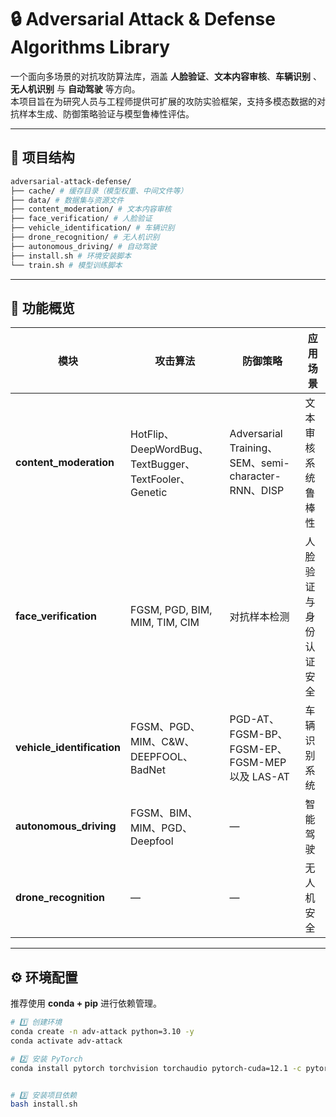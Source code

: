 # 🔒 Adversarial Attack & Defense Algorithms Library

一个面向多场景的对抗攻防算法库，涵盖 **人脸验证**、**文本内容审核**、**车辆识别** 、**无人机识别** 与 **自动驾驶** 等方向。  
本项目旨在为研究人员与工程师提供可扩展的攻防实验框架，支持多模态数据的对抗样本生成、防御策略验证与模型鲁棒性评估。

---



## 🧭 项目结构
```bash
adversarial-attack-defense/
├── cache/ # 缓存目录（模型权重、中间文件等）
├── data/ # 数据集与资源文件
├── content_moderation/ # 文本内容审核
├── face_verification/ # 人脸验证
├── vehicle_identification/ # 车辆识别
├── drone_recognition/ # 无人机识别
├── autonomous_driving/ # 自动驾驶
├── install.sh # 环境安装脚本
└── train.sh # 模型训练脚本
````

---

## 🚀 功能概览

| 模块 | 攻击算法 | 防御策略 | 应用场景 |
|------|-----------|-----------|-----------|
| **content_moderation** | HotFlip、DeepWordBug、TextBugger、TextFooler、Genetic | Adversarial Training、SEM、semi-character-RNN、DISP | 文本审核系统鲁棒性 |
| **face_verification** | FGSM, PGD, BIM, MIM, TIM, CIM | 对抗样本检测 | 人脸验证与身份认证安全 |
| **vehicle_identification** | FGSM、PGD、MIM、C&W、DEEPFOOL、BadNet | PGD-AT、FGSM-BP、FGSM-EP、FGSM-MEP 以及 LAS-AT | 车辆识别系统 |
| **autonomous_driving** | FGSM、BIM、MIM、PGD、Deepfool | — | 智能驾驶 |
| **drone_recognition** | — | — | 无人机安全|

---



## ⚙️ 环境配置

推荐使用 **conda + pip** 进行依赖管理。

```bash
# 1️⃣ 创建环境
conda create -n adv-attack python=3.10 -y
conda activate adv-attack

# 2️⃣ 安装 PyTorch
conda install pytorch torchvision torchaudio pytorch-cuda=12.1 -c pytorch -c nvidia -y


# 3️⃣ 安装项目依赖
bash install.sh
